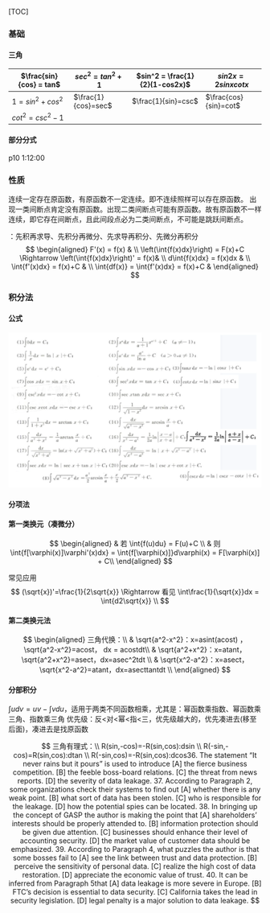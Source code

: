 [TOC]

### 基础

#### 三角

| $\frac{sin}{cos} = tan$ | $sec^2 = tan^2+1$   | $sin^2 = \frac{1}{2}(1-cos2x)$ | $sin2x=2sinxcotx$     |
| ----------------------- | ------------------- | ------------------------------ | --------------------- |
| $1=sin^2+cos^2$         | $\frac{1}{cos}=sec$ | $\frac{1}{sin}=csc$            | $\frac{cos}{sin}=cot$ |
| $cot^2=csc^2-1$         |                     |                                |                       |

#### 部分分式

p10 1:12:00





### 性质

连续一定存在原函数，有原函数不一定连续。即不连续照样可以存在原函数。
出现一类间断点肯定没有原函数。出现二类间断点可能有原函数。故有原函数不一样连续，即它存在间断点，且此间段点必为二类间断点，不可能是跳跃间断点。

：先积再求导、先积分再微分、先求导再积分、先微分再积分
$$
\begin{aligned}
F'(x) = f(x) & 	\\
\left(\int{f(x)dx}\right) = F(x)+C \Rightarrow \left(\int{f(x)dx}\right)' = f(x)&  \\
d\int{f(x)dx} = f(x)dx & 	\\
\int{f'(x)dx} = f(x)+C	& \\
\int{df(x)} = \int{f'(x)dx} = f(x)+C & 
\end{aligned}
$$








### 积分法

#### 公式

![1651748597624](assets/1651748597624.png)

#### 分项法

#### 第一类换元（凑微分）

$$
\begin{aligned}
& 若 \int{f(u)du} = F(u)+C	\\
& 则 \int{f[\varphi(x)]\varphi'(x)dx} = \int{f[\varphi(x)]}d\varphi(x) = F[\varphi(x)] + C\\
\end{aligned}
$$

常见应用
$$
(\sqrt{x})'=\frac{1}{2\sqrt{x}} \Rightarrow 看见 \int\frac{1}{\sqrt{x}}dx = \int{d2\sqrt{x}}	\\
$$

#### 第二类换元法

$$
\begin{aligned}
三角代换：\\
& \sqrt{a^2-x^2}：x=asint(acost)	，\sqrt{a^2-x^2}=acost， dx = acostdt\\
& \sqrt{a^2+x^2}：x=atant，\sqrt{a^2+x^2}=asect，dx=asec^2tdt	\\
& \sqrt{x^2-a^2}：x=asect，\sqrt{x^2-a^2}=atant，dx=asecttantdt	\\
\end{aligned}
$$

#### 分部积分

$\int{udv}=uv-\int{vdu}$，适用于两类不同函数相乘，尤其是：幂函数乘指数、幂函数乘三角、指数乘三角
优先级：反<对<幂<指<三，优先级越大的，优先凑进去(移至后面)，凑进去是找原函数


$$
三角有理式：\\
R(sin,-cos)=-R(sin,cos):dsin	\\
R(-sin,-cos)=R(sin,cos):dtan	\\
R(-sin,cos)=-R(sin,cos):dcos36. The statement “It never rains but it pours” is used to introduce
[A] the fierce business competition.
[B] the feeble boss-board relations.
[C] the threat from news reports.
[D] the severity of data leakage.
37. According to Paragraph 2, some organizations check their systems to find out
[A] whether there is any weak point.
[B] what sort of data has been stolen.
[C] who is responsible for the leakage.
[D] how the potential spies can be located.
38. In bringing up the concept of GASP the author is making the point that
[A] shareholders’ interests should be properly attended to.
[B] information protection should be given due attention.
[C] businesses should enhance their level of accounting security.
[D] the market value of customer data should be emphasized.
39. According to Paragraph 4, what puzzles the author is that some bosses fail to
[A] see the link between trust and data protection.
[B] perceive the sensitivity of personal data.
[C] realize the high cost of data restoration.
[D] appreciate the economic value of trust.
40. It can be inferred from Paragraph 5that
[A] data leakage is more severe in Europe.
[B] FTC’s decision is essential to data security.
[C] California takes the lead in security legislation.
[D] legal penalty is a major solution to data leakage.
$$
